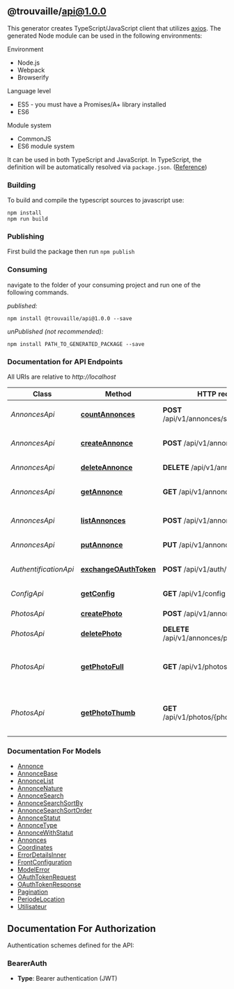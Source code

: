 ## @trouvaille/api@1.0.0

This generator creates TypeScript/JavaScript client that utilizes [axios](https://github.com/axios/axios). The generated Node module can be used in the following environments:

Environment

- Node.js
- Webpack
- Browserify

Language level

- ES5 - you must have a Promises/A+ library installed
- ES6

Module system

- CommonJS
- ES6 module system

It can be used in both TypeScript and JavaScript. In TypeScript, the definition will be automatically resolved via `package.json`. ([Reference](https://www.typescriptlang.org/docs/handbook/declaration-files/consumption.html))

### Building

To build and compile the typescript sources to javascript use:

```
npm install
npm run build
```

### Publishing

First build the package then run `npm publish`

### Consuming

navigate to the folder of your consuming project and run one of the following commands.

_published:_

```
npm install @trouvaille/api@1.0.0 --save
```

_unPublished (not recommended):_

```
npm install PATH_TO_GENERATED_PACKAGE --save
```

### Documentation for API Endpoints

All URIs are relative to _http://localhost_

| Class                 | Method                                                                   | HTTP request                                 | Description                                            |
| --------------------- | ------------------------------------------------------------------------ | -------------------------------------------- | ------------------------------------------------------ |
| _AnnoncesApi_         | [**countAnnonces**](docs/AnnoncesApi.md#countannonces)                   | **POST** /api/v1/annonces/search/count       | Récupérer le nombre d\&#39;annonces                    |
| _AnnoncesApi_         | [**createAnnonce**](docs/AnnoncesApi.md#createannonce)                   | **POST** /api/v1/annonces                    | Créer une nouvelle annonce                             |
| _AnnoncesApi_         | [**deleteAnnonce**](docs/AnnoncesApi.md#deleteannonce)                   | **DELETE** /api/v1/annonces/{id}             | Supprimer une annonce                                  |
| _AnnoncesApi_         | [**getAnnonce**](docs/AnnoncesApi.md#getannonce)                         | **GET** /api/v1/annonces/{id}                | Récupérer une annonce par son ID                       |
| _AnnoncesApi_         | [**listAnnonces**](docs/AnnoncesApi.md#listannonces)                     | **POST** /api/v1/annonces/search/list        | Récupérer toutes les annonces                          |
| _AnnoncesApi_         | [**putAnnonce**](docs/AnnoncesApi.md#putannonce)                         | **PUT** /api/v1/annonces/{id}                | Mettre à jour une annonce                              |
| _AuthentificationApi_ | [**exchangeOAuthToken**](docs/AuthentificationApi.md#exchangeoauthtoken) | **POST** /api/v1/auth/token                  | Échanger le code OAuth pour un token                   |
| _ConfigApi_           | [**getConfig**](docs/ConfigApi.md#getconfig)                             | **GET** /api/v1/config                       | Récupérer la configuration                             |
| _PhotosApi_           | [**createPhoto**](docs/PhotosApi.md#createphoto)                         | **POST** /api/v1/annonces/photos             | Ajouter une photo                                      |
| _PhotosApi_           | [**deletePhoto**](docs/PhotosApi.md#deletephoto)                         | **DELETE** /api/v1/annonces/photos/{photoId} | Supprimer une photo                                    |
| _PhotosApi_           | [**getPhotoFull**](docs/PhotosApi.md#getphotofull)                       | **GET** /api/v1/photos/{photoId}/full        | Récupérer le contenu d\&#39;une photo en taille réelle |
| _PhotosApi_           | [**getPhotoThumb**](docs/PhotosApi.md#getphotothumb)                     | **GET** /api/v1/photos/{photoId}/thumb       | Récupérer le contenu d\&#39;une photo en miniature     |

### Documentation For Models

- [Annonce](docs/Annonce.md)
- [AnnonceBase](docs/AnnonceBase.md)
- [AnnonceList](docs/AnnonceList.md)
- [AnnonceNature](docs/AnnonceNature.md)
- [AnnonceSearch](docs/AnnonceSearch.md)
- [AnnonceSearchSortBy](docs/AnnonceSearchSortBy.md)
- [AnnonceSearchSortOrder](docs/AnnonceSearchSortOrder.md)
- [AnnonceStatut](docs/AnnonceStatut.md)
- [AnnonceType](docs/AnnonceType.md)
- [AnnonceWithStatut](docs/AnnonceWithStatut.md)
- [Annonces](docs/Annonces.md)
- [Coordinates](docs/Coordinates.md)
- [ErrorDetailsInner](docs/ErrorDetailsInner.md)
- [FrontConfiguration](docs/FrontConfiguration.md)
- [ModelError](docs/ModelError.md)
- [OAuthTokenRequest](docs/OAuthTokenRequest.md)
- [OAuthTokenResponse](docs/OAuthTokenResponse.md)
- [Pagination](docs/Pagination.md)
- [PeriodeLocation](docs/PeriodeLocation.md)
- [Utilisateur](docs/Utilisateur.md)

<a id="documentation-for-authorization"></a>

## Documentation For Authorization

Authentication schemes defined for the API:
<a id="BearerAuth"></a>

### BearerAuth

- **Type**: Bearer authentication (JWT)
